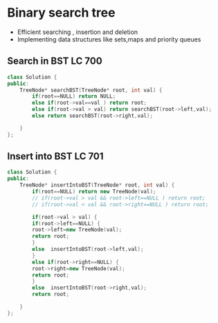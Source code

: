 # Binary search tree

- Efficient searching , insertion and deletion
- Implementing data structures like sets,maps and priority queues

## Search in BST LC 700

```cpp
class Solution {
public:
    TreeNode* searchBST(TreeNode* root, int val) {
        if(root==NULL) return NULL;
        else if(root->val==val ) return root;
        else if(root->val > val) return searchBST(root->left,val);
        else return searchBST(root->right,val);

    }
};
```

## Insert into BST LC 701

```cpp
class Solution {
public:
    TreeNode* insertIntoBST(TreeNode* root, int val) {
        if(root==NULL) return new TreeNode(val);
        // if(root->val > val && root->left==NULL ) return root;
        // if(root->val < val && root->right==NULL ) return root;

        if(root->val > val) {
        if(root->left==NULL) {
        root->left=new TreeNode(val);
        return root;
        }
        else  insertIntoBST(root->left,val);
        }
        else if(root->right==NULL) {
        root->right=new TreeNode(val);
        return root;
        }
        else  insertIntoBST(root->right,val);
        return root;

    }   
};
```

